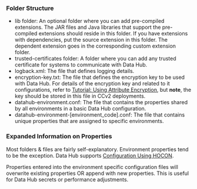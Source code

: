 ### Folder Structure

- lib folder: An optional folder where you can add pre-compiled extensions.  The JAR files and Java libraries that support the pre-compiled extensions should reside in this folder. If you have extensions with dependencies, put the source extension in this folder. The dependent extension goes in the corresponding custom extension folder.
- trusted-certificates folder: A folder where you can add any trusted certificate for systems to communicate with Data Hub.
- logback.xml: The file that defines logging details.
- encryption-key.txt: The file that defines the encryption key to be used with Data Hub. For details of the encryption key and related to it configurations, refer to [Tutorial: Using Attribute Encryption](https://help.sap.com/docs/SAP_COMMERCE/d9ed2cef77db4db694891e3da3b5d224/455fe0a1361f41109c12eb008fe64006.html), but **note**, the key should be stored in this file in CCv2 deployments.
- datahub-environment.conf: The file that contains the properties shared by all environments in a basic Data Hub configuration.
- datahub-environment-[environment_code].conf: The file that contains unique properties that are assigned to specific environments.

### Expanded Information on Properties

Most folders & files are fairly self-explanatory. Environment properties tend to be the exception. Data Hub supports [Configuration Using HOCON](https://help.sap.com/docs/SAP_COMMERCE/d9ed2cef77db4db694891e3da3b5d224/25550740941d434b8c003347601af0ac.html).

Properties entered into the environment specific configuration files will overwrite existing properties OR append with new properties. This is useful for Data Hub secrets or performance adjustments.
